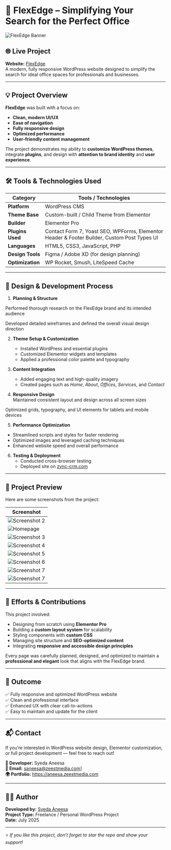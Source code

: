 # 🏢 FlexEdge – Simplifying Your Search for the Perfect Office

![FlexEdge Banner](https://github.com/Syedaaneesa/flexedge/blob/main/FlexEdge-%E2%80%93-Helping-You-Find-the-Perfect-Office-%E2%80%93-At-FlexEdge-we-make-it-simple-to-find-the-right-office-space-for-you-and-your-team--10-07-2025_08_15_PM.png)

## 🌐 Live Project
**Website:** [FlexEdge](https://flexedge.zync-crm.com/)  
A modern, fully responsive WordPress website designed to simplify the search for ideal office spaces for professionals and businesses.

---

## 💡 Project Overview

**FlexEdge** was built with a focus on:
- **Clean, modern UI/UX**
- **Ease of navigation**
- **Fully responsive design**
- **Optimized performance**
- **User-friendly content management**

The project demonstrates my ability to **customize WordPress themes**, integrate **plugins**, and design with **attention to brand identity** and **user experience**.

---

## 🛠️ Tools & Technologies Used

| Category | Tools / Technologies |
|-----------|----------------------|
| **Platform** | WordPress CMS |
| **Theme Base** | Custom-built / Child Theme from Elementor |
| **Builder** | Elementor Pro |
| **Plugins Used** | Contact Form 7, Yoast SEO, WPForms, Elementor Header & Footer Builder, Custom Post Types UI |
| **Languages** | HTML5, CSS3, JavaScript, PHP |
| **Design Tools** | Figma / Adobe XD (for design planning) |
| **Optimization** | WP Rocket, Smush, LiteSpeed Cache |

---

## 🎨 Design & Development Process

1. **Planning & Structure**

Performed thorough research on the FlexEdge brand and its intended audience

Developed detailed wireframes and defined the overall visual design direction

2. **Theme Setup & Customization**  
   - Installed WordPress and essential plugins  
   - Customized Elementor widgets and templates  
   - Applied a professional color palette and typography

3. **Content Integration**  
   - Added engaging text and high-quality imagery  
   - Created pages such as *Home*, *About*, *Offices*, *Services*, and *Contact*

4. **Responsive Design**  
 Maintained consistent layout and design across all screen sizes

Optimized grids, typography, and UI elements for tablets and mobile devices 

5. **Performance Optimization**  
- Streamlined scripts and styles for faster rendering
- Optimized images and leveraged caching techniques
- Enhanced website speed and overall performance

6. **Testing & Deployment**  
   - Conducted cross-browser testing  
   - Deployed site on [zync-crm.com](https://flexedge.zync-crm.com/)  

---

## 📸 Project Preview

Here are some screenshots from the project:

| Screenshot |
|-------------|
| ![Screenshot 2](https://github.com/Syedaaneesa/flexedge/blob/main/FlexEdge-%E2%80%93-Helping-You-Find-the-Perfect-Office-%E2%80%93-At-FlexEdge-we-make-it-simple-to-find-the-right-office-space-for-you-and-your-team--10-07-2025_08_15_PM.png) 
| ![Homepage](https://github.com/Syedaaneesa/flexedge/blob/main/FlexEdge-%E2%80%93-Helping-You-Find-the-Perfect-Office-%E2%80%93-At-FlexEdge-we-make-it-simple-to-find-the-right-office-space-for-you-ancd-your-team--10-07-2025_08_19_PM.png) 
| ![Screenshot 3](https://github.com/Syedaaneesa/flexedge/blob/main/FlexEdge-%E2%80%93-Helping-You-Find-the-Perfect-Office-%E2%80%93-At-FlexEdge-we-make-it-simple-to-find-the-right-office-space-for-you-and-your-team--10-07-2025_08_16_PM.png) 
| ![Screenshot 4](https://github.com/Syedaaneesa/flexedge/blob/main/FlexEdge-%E2%80%93-Helping-You-Find-the-Perfect-Office-%E2%80%93-At-FlexEdge-we-make-it-simple-to-find-the-right-office-space-for-you-and-your-team--10-07-2025_08_17_PM.png) 
| ![Screenshot 5](https://github.com/Syedaaneesa/flexedge/blob/main/FlexEdge-%E2%80%93-Helping-You-Find-the-Perfect-Office-%E2%80%93-At-FlexEdge-we-make-it-simple-to-find-the-right-office-space-for-you-and-your-team--10-07-2025_08_18_PM.png)
| ![Screenshot 6](https://github.com/Syedaaneesa/flexedge/blob/main/FlexEdge-%E2%80%93-Helping-You-Find-the-Perfect-Office-%E2%80%93-At-FlexEdge-we-make-it-simple-to-find-the-right-office-space-for-you-and-your-team--10-07-202x5_08_18_PM.png)
| ![Screenshot 7](https://github.com/Syedaaneesa/flexedge/blob/main/FlexEdge-%E2%80%93-Helping-You-Find-the-Perfect-Office-%E2%80%93-At-FlexEdge-we-make-it-simple-to-find-the-right-office-space-for-you-and-your-team--10a-07-2025_08_16_PM.png) 
| ![Screenshot 7](https://github.com/Syedaaneesa/flexedge/blob/main/FlexEdge-%E2%80%93-Helping-You-Find-the-Perfect-Office-%E2%80%93-At-FlexEdge-we-make-it-simple-to-find-the-right-office-space-for-you-and-your-tezam--10-07-2025_08_18_PM.png)

>

---

## 💪 Efforts & Contributions

This project involved:
- Designing from scratch using **Elementor Pro**
- Building a **custom layout system** for scalability
- Styling components with **custom CSS**
- Managing site structure and **SEO-optimized content**
- Integrating **responsive and accessible design principles**

Every page was carefully planned, designed, and optimized to maintain a **professional and elegant** look that aligns with the FlexEdge brand.

---

## 🚀 Outcome

✅ Fully responsive and optimized WordPress website  
✅ Clean and professional interface  
✅ Enhanced UX with clear call-to-actions  
✅ Easy to maintain and update for the client  

---

## 📬 Contact

If you’re interested in WordPress website design, Elementor customization, or full project development — feel free to reach out!

**👤 Developer:** Syeda Aneesa  
**📧 Email:** saneesa@zeestmedia.com]  
**🌍 Portfolio:** https://aneesa.zeestmedia.com

---

## 🧑‍💻 Author

**Developed by:** [Syeda Aneesa](https://github.com/Syedaaneesa)  
**Project Type:** Freelance / Personal WordPress Project  
**Date:** July 2025  

---

⭐ *If you like this project, don’t forget to star the repo and show your support!*
